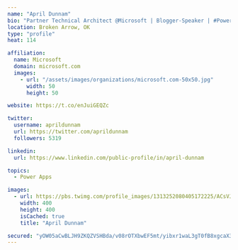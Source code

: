 ```yaml
---
name: "April Dunnam"
bio: "Partner Technical Architect @Microsoft | Blogger-Speaker | #PowerApps, #PowerAutomate, #Office365, #SharePoint | #WIT | #Karaoke Queen"
location: Broken Arrow, OK
type: "profile"
heat: 114

affiliation:
  name: Microsoft
  domain: microsoft.com
  images:
    - url: "/assets/images/organizations/microsoft.com-50x50.jpg"
      width: 50
      height: 50

website: https://t.co/enJuiGEQZc

twitter:
  username: aprildunnam
  url: https://twitter.com/aprildunnam
  followers: 5319

linkedin:
  url: https://www.linkedin.com/public-profile/in/april-dunnam

topics:
  - Power Apps

images:
  - url: https://pbs.twimg.com/profile_images/1313252080405172225/ACsVJFqU_400x400.jpg
    width: 400
    height: 400
    isCached: true
    title: "April Dunnam"

secured: "yOW05aCwBLJH9ZKQZVSHBda/v08rOTXbwEF5mt/yibxr1waL3gT0fB8xgcaX3FtgFT6O0FF2U0F/NmywhX6eQkUp4rYcXGlfi7f61K2ZlYY3vFy1O6mGn/aCOCH0ZibPYoSCOANHwnQNq8FgkbR5N5U+lomIU8dYPlc94F4UWevmYbxloEcaXZ+ZRN+/oRq+7hzCTUFFgl8xonr0q8eQ7430u6+6XJwpsn2BOmYeDCxLPD0Bp7AF/Kna6Lufu0FWZ+2zVXg2kNz8LB/btaaX+MNT8jcs9ca7nGu6u2YJW/mDZ2eOcdxjk7Sk66/GxfLqHSt/5EUV1Uxlikc+B1E+HllgYmgbO/f53O9r0d3XQTdIozaLoEC9tAXDlZ5dU0KunuhM48hHtg88mtEr5ChdoM7oNSCTxEtkSo+7nIewROI=;rp/tewxrEocJDw3b+wo1eg=="
---
```


